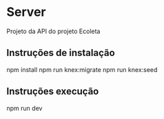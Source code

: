 # Server
Projeto da API do projeto Ecoleta

## Instruções de instalação
npm install
npm run knex:migrate
npm run knex:seed

## Instruções execução
npm run dev